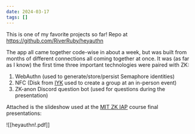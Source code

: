```yaml
---
date: 2024-03-17
tags: []
---
```


This is one of my favorite projects so far! Repo at https://github.com/RiverRuby/heyauthn

The app all came together code-wise in about a week, but was built from months of different connections all coming together at once. It was (as far as I know) the first time three important technologies were paired with ZK:
1. WebAuthn (used to generate/store/persist Semaphore identities)
2. NFC (Disk from [IYK](https://iyk.app) used to create a group at an in-person event)
3. ZK-anon Discord question bot (used for questions during the presentation)

Attached is the slideshow used at the [MIT ZK IAP](https://zkiap.com) course final presentations:

![[heyauthn!.pdf]]
